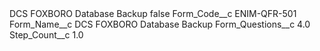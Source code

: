 <?xml version="1.0" encoding="UTF-8"?>
<CustomMetadata xmlns="http://soap.sforce.com/2006/04/metadata" xmlns:xsi="http://www.w3.org/2001/XMLSchema-instance" xmlns:xsd="http://www.w3.org/2001/XMLSchema">
    <label>DCS FOXBORO Database Backup</label>
    <protected>false</protected>
    <values>
        <field>Form_Code__c</field>
        <value xsi:type="xsd:string">ENIM-QFR-501</value>
    </values>
    <values>
        <field>Form_Name__c</field>
        <value xsi:type="xsd:string">DCS FOXBORO Database Backup</value>
    </values>
    <values>
        <field>Form_Questions__c</field>
        <value xsi:type="xsd:double">4.0</value>
    </values>
    <values>
        <field>Step_Count__c</field>
        <value xsi:type="xsd:double">1.0</value>
    </values>
</CustomMetadata>
